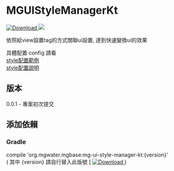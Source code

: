 # MGUIStyleManagerKt
[ ![Download](https://api.bintray.com/packages/water/mgbase/mg-ui-style-manager-kt/images/download.svg) ](https://bintray.com/water/mgbase/mg-ui-style-manager-kt/_latestVersion) 
![](https://img.shields.io/badge/language-kotlin-orange.svg)  

依照給view設置tag的方式關聯ui設置, 達到快速變換ui的效果  

具體配置 config 請看  
[style配置範例](https://github.com/MagicalWater/MGUIStyleManagerKt/blob/master/MGUIStyleManagerKtDemo/mg-ui-style-manager-kt/src/main/res/raw/style_config_demo.txt)  
[style配置說明](https://github.com/MagicalWater/MGUIStyleManagerKt/blob/master/MGUIStyleManagerKtDemo/mg-ui-style-manager-kt/src/main/res/raw/style_config_description.txt)  

## 版本  
0.0.1 - 專案初次提交  

## 添加依賴  

### Gradle  
compile 'org.mgwater.mgbase:mg-ui-style-manager-kt:{version}'  
( 其中 {version} 請自行替入此版號 [ [ ![Download](https://api.bintray.com/packages/water/mgbase/mg-ui-style-manager-kt/images/download.svg) ](https://bintray.com/water/mgbase/mg-ui-style-manager-kt/_latestVersion) )
